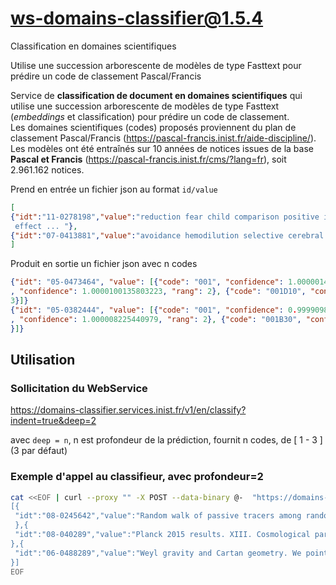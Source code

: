 # ws-domains-classifier@1.5.4

Classification en domaines scientifiques

Utilise une succession arborescente de modèles de type Fasttext pour prédire un code de classement Pascal/Francis

Service de **classification de document en domaines scientifiques** qui utilise
une succession arborescente de modèles de type Fasttext (*embeddings* et
classification) pour prédire un code de classement.  
Les domaines scientifiques (codes) proposés proviennent du plan de classement
Pascal/Francis (<https://pascal-francis.inist.fr/aide-discipline/>).  Les modèles
ont été entraînés sur 10 années de notices issues de la base **Pascal et
Francis** (https://pascal-francis.inist.fr/cms/?lang=fr), soit 2.961.162
notices.

Prend en entrée un fichier json au format `id/value`

```json
[
{"idt":"11-0278198","value":"reduction fear child comparison positive information imagery control condition study
 effect ... "},
{"idt":"07-0413881","value":"avoidance hemodilution selective cerebral perfusion neurobehavioral outcome ... "}
]
```

Produit en sortie un fichier json avec n codes

```json
{"idt": "05-0473464", "value": [{"code": "001", "confidence": 1.0000014305114746, "rang": 1}, {"code": "001D"
, "confidence": 1.0000100135803223, "rang": 2}, {"code": "001D10", "confidence": 0.9192302227020264, "rang":
3}]}
{"idt": "05-0382444", "value": [{"code": "001", "confidence": 0.9999098777770996, "rang": 1}, {"code": "001B"
, "confidence": 1.000008225440979, "rang": 2}, {"code": "001B30", "confidence": 0.9999992847442627, "rang": 3
}]}
```

## Utilisation

### Sollicitation du WebService

<https://domains-classifier.services.inist.fr/v1/en/classify?indent=true&deep=2>

avec `deep = n`, n est profondeur de la prédiction, fournit n codes, de [ 1 - 3 ] (3 par défaut)

### Exemple d'appel au classifieur, avec profondeur=2

```bash
cat <<EOF | curl --proxy "" -X POST --data-binary @-  "https://domains-classifier-2.services.inist.fr/v1/en/classify?indent=true&deep=3"
[{
 "idt":"08-0245642","value":"Random walk of passive tracers among randomly moving obstacles. Background: This study is mainly motivated by the need of understanding how the diffusion behaviour of a biomolecule (or even of a larger object) is affected by other moving macromolecules, organelles, and so on, inside a living cell, whence the possibility of understanding whether or not a randomly walking biomolecule is also subject to a long-range force field driving it to its target. Method: By means of the Continuous Time Random Walk (CTRW) technique the topic of random walk in random environment is here considered in the case of a passively diffusing particle in a crowded environment made of randomly moving and interacting obstacles. Results: The relevant physical quantity which is worked out is the diffusion cofficient of the passive tracer which is computed as a function of the average inter-obstacles distance. Coclusions: The results reported here suggest that if a biomolecule, let us call it a test molecule, moves towards its target in the presence of other independently interacting molecules, its motion can be considerably slowed down. Hence, if such a slowing down could compromise the efficiency of the task to be performed by the test molecule, some accelerating factor would be required. Intermolecular electrodynamic forces are good candidates as accelerating factors because they can act at a long distance in a medium like the cytosol despite its ionic strength."
 },{
 "idt":"08-040289","value":"Planck 2015 results. XIII. Cosmological parameters.We present results based on full-mission Planck observations of temperature and polarization anisotropies of the CMB. These data are consistent with the six-parameter inflationary LCDM cosmology. From the Planck temperature and lensing data, for this cosmology we find a Hubble constant, H0= (67.8 +/- 0.9) km/s/Mpc, a matter density parameter Omega_m = 0.308 +/- 0.012 and a scalar spectral index with n_s = 0.968 +/- 0.006. (We quote 68% errors on measured parameters and 95% limits on other parameters.) Combined with Planck temperature and lensing data, Planck LFI polarization measurements lead to a reionization optical depth of tau = 0.066 +/- 0.016. Combining Planck with other astrophysical data we find N_ eff = 3.15 +/- 0.23 for the effective number of relativistic degrees of freedom and the sum of neutrino masses is constrained to < 0.23 eV. Spatial curvature is found to be |Omega_K| < 0.005. For LCDM we find a limit on the tensor-to-scalar ratio of r <0.11 consistent with the B-mode constraints from an analysis of BICEP2, Keck Array, and Planck (BKP) data. Adding the BKP data leads to a tighter constraint of r < 0.09. We find no evidence for isocurvature perturbations or cosmic defects. The equation of state of dark energy is constrained to w = -1.006 +/- 0.045. Standard big bang nucleosynthesis predictions for the Planck LCDM cosmology are in excellent agreement with observations. We investigate annihilating dark matter and deviations from standard recombination, finding no evidence for new physics. The Planck results for base LCDM are in agreement with BAO data and with the JLA SNe sample. However the amplitude of the fluctuations is found to be higher than inferred from rich cluster counts and weak gravitational lensing. Apart from these tensions, the base LCDM cosmology provides an excellent description of the Planck CMB observations and many other astrophysical data sets."
},{
 "idt":"06-0488289","value":"Weyl gravity and Cartan geometry. We point out that the Cartan geometry known as the second-order conformalstructure provides a natural differential geometric framework underlying gaugetheories of conformal gravity. We are concerned by two theories: the first onewill be the associated Yang-Mills-like Lagrangian, while the second, inspiredby J.T. Wheeler in Phys. Rev. D90 (2014), will be a slightly more general one which will relax theconformal Cartan geometry. The corresponding gauge symmetry is treated withinthe BRST language. We show that the Weyl gauge potential is a spurious degreeof freedom, analogous to a Stueckelberg field, that can be eliminated throughthe dressing field method. We derive sets of field equations for both thestudied Lagrangians. For the second one, they constrain the gauge field to bethe normal conformal Cartan connection. Finally, we provide in a Lagrangianframework a justification of the identification, in dimension $4$, of the Bachtensor with the Yang-Mills current of the normal conformal Cartan connection,as proved in Class"
}]
EOF
```
